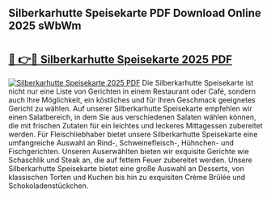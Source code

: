 ## Silberkarhutte Speisekarte PDF Download Online 2025 sWbWm

# <h2><a href="http://gc8aro.nevu.top/?p=Silberkarhutte+Speisekarte">🔗 👉🔴 Silberkarhutte Speisekarte 2025 PDF</a></h2>

[![Silberkarhutte Speisekarte 2025 PDF](https://i.imgur.com/dBaPXMq.png)](http://gc8aro.nevu.top/?p=Silberkarhutte+Speisekarte)
Die Silberkarhutte Speisekarte ist nicht nur eine Liste von Gerichten in einem Restaurant oder Café, sondern auch Ihre Möglichkeit, ein köstliches und für Ihren Geschmack geeignetes Gericht zu wählen. Auf unserer Silberkarhutte Speisekarte empfehlen wir einen Salatbereich, in dem Sie aus verschiedenen Salaten wählen können, die mit frischen Zutaten für ein leichtes und leckeres Mittagessen zubereitet werden. Für Fleischliebhaber bietet unsere Silberkarhutte Speisekarte eine umfangreiche Auswahl an Rind-, Schweinefleisch-, Hühnchen- und Fischgerichten. Unseren Auserwählten bieten wir exquisite Gerichte wie Schaschlik und Steak an, die auf fettem Feuer zubereitet werden. Unsere Silberkarhutte Speisekarte bietet eine große Auswahl an Desserts, von klassischen Torten und Kuchen bis hin zu exquisiten Crème Brûlée und Schokoladenstückchen.
